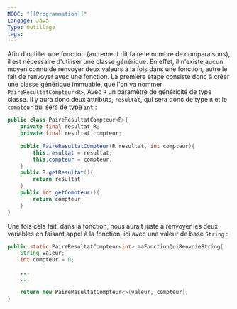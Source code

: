 ```yaml
---
MOOC: "[[Programmation]]"
Langage: Java
Type: Outillage
tags:
---
```

Afin d'outiller une fonction (autrement dit faire le nombre de comparaisons), il est nécessaire d'utiliser une classe générique. En effet, il n'existe aucun moyen connu de renvoyer deux valeurs à la fois dans une fonction, autre le fait de renvoyer avec une fonction. La première étape consiste donc à créer une classe générique immuable, que l'on va nommer `PaireResultatCompteur<R>`, Avec `R` un paramètre de généricité de type classe. Il y aura donc deux attributs, `resultat`, qui sera donc de type `R` et le `compteur` qui sera de type `int` :
```Java
public class PaireResultatCompteur<R>{
	private final resultat R;
	private final resultat compteur;

	public PaireResultatCompteur(R resultat, int compteur){
		this.resultat = resultat;
		this.compteur = compteur;
	}
	public R getResultat(){
		return resultat;
	}
	public int getCompteur(){
		return compteur;
	}
}
```

Une fois cela fait, dans la fonction, nous aurait juste à renvoyer les deux variables en faisant appel à la fonction, ici avec une valeur de base `String` :
```Java
public static PaireResultatCompteur<int> maFonctionQuiRenvoieString{
	String valeur;
	int compteur = 0;

	...
	...

	return new PaireResultatCompteur<>(valeur, compteur);
}
```